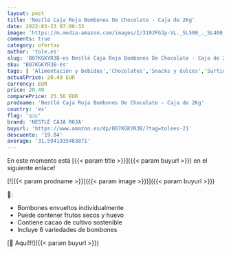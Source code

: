 ```yaml
---
layout: post
title: 'Nestlé Caja Roja Bombones De Chocolate - Caja de 2Kg'
date: 2022-03-23 07:06:33
image: 'https://m.media-amazon.com/images/I/319JFGJp-VL._SL500_._SL400_.jpg'
comments: true
category: ofertas
author: 'tole.es'
slug: 'B07KGKYR3B-es Nestlé Caja Roja Bombones De Chocolate - Caja de 2Kg'
sku: 'B07KGKYR3B-es'
tags: [ 'Alimentación y bebidas','Chocolates','Snacks y dulces','Surtidos de chocolates','bombones','nestlé caja roja', ]
actualPrice: 20.49 EUR
currency: EUR
price: 20.49
comparePrice: 25.56 EUR
prodname: 'Nestlé Caja Roja Bombones De Chocolate - Caja de 2Kg'
country: 'es'
flag: '🇪🇸'
brand: 'NESTLÉ CAJA ROJA'
buyurl: 'https://www.amazon.es/dp/B07KGKYR3B/?tag=tolees-21'
descuento: '19.84'
average: '31.5941935483871'
---
```


En este momento está [{{< param title >}}]({{< param buyurl >}}) en el siguiente enlace!

[![{{< param prodname >}}]({{< param image >}})]({{< param buyurl >}})

🔎:

- Bombones envueltos individualmente
- Puede contener frutos secos y huevo
- Contiene cacao de cultivo sostenible
- Incluye 6 variedades de bombones

[🛒 Aquí!!!]({{< param buyurl >}})
